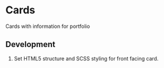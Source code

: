 # Cards

Cards with information for portfolio

## Development

1. Set HTML5 structure and SCSS styling for front facing card.
